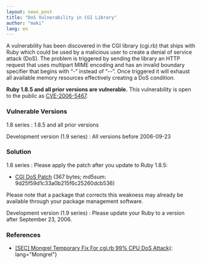 ```yaml
---
layout: news_post
title: "DoS Vulnerability in CGI Library"
author: "maki"
lang: en
---
```


A vulnerability has been discovered in the CGI library (cgi.rb) that
ships with Ruby which could be used by a malicious user to create a
denial of service attack (DoS). The problem is triggered by sending the
library an HTTP request that uses multipart MIME encoding and has an
invalid boundary specifier that begins with “-” instead of “--”. Once
triggered it will exhaust all available memory resources effectively
creating a DoS condition.

**Ruby 1.8.5 and all prior versions are vulnerable.** This vulnerability
is open to the public as [CVE-2006-5467][1].

### Vulnerable Versions

1.8 series
: 1\.8.5 and all prior versions

Development version (1.9 series)
: All versions before 2006-09-23

### Solution

1.8 series
: Please apply the patch after you update to Ruby 1.8.5:

  * [CGI DoS Patch][2] (367 bytes; md5sum:
    9d25f59d1c33a0b215f6c25260dcb536)

  Please note that a package that corrects this weakness may already be
  available through your package management software.

Development version (1.9 series)
: Please update your Ruby to a version after September 23, 2006.

### References

* [ \[SEC\] Mongrel Temporary Fix For cgi.rb 99% CPU DoS Attack][3]{:
  lang="Mongrel"}



[1]: http://cve.mitre.org/cgi-bin/cvename.cgi?name=CVE-2006-5467
[2]: http://ftp.ruby-lang.org/pub/ruby/1.8/ruby-1.8.5-cgi-dos-1.patch
[3]: http://rubyforge.org/pipermail/mongrel-users/2006-October/001946.html
